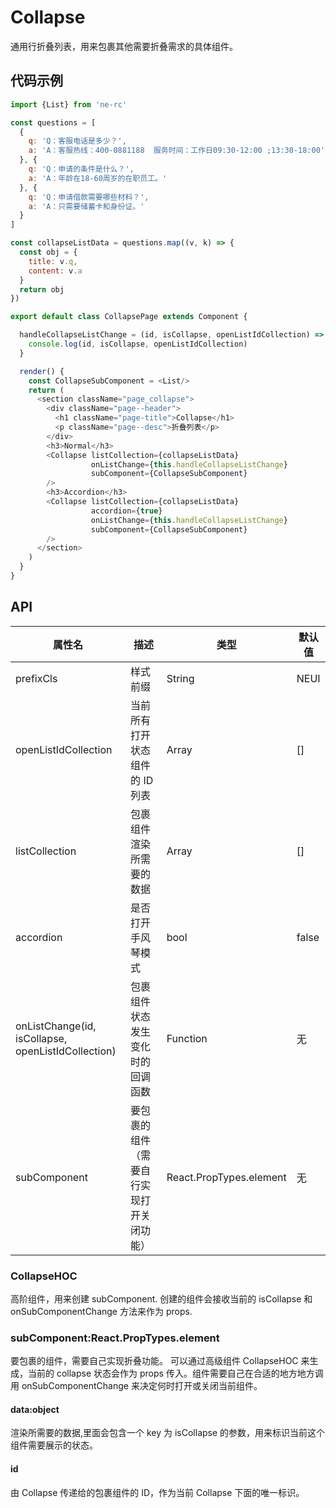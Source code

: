 # Collapse
通用行折叠列表，用来包裹其他需要折叠需求的具体组件。

## 代码示例

```js
import {List} from 'ne-rc'

const questions = [
  {
    q: 'Q：客服电话是多少？',
    a: 'A：客服热线：400-0881188  服务时间：工作日09:30-12:00 ;13:30-18:00'
  }, {
    q: 'Q：申请的条件是什么？',
    a: 'A：年龄在18-60周岁的在职员工。'
  }, {
    q: 'Q：申请借款需要哪些材料？',
    a: 'A：只需要储蓄卡和身份证。'
  }
]

const collapseListData = questions.map((v, k) => {
  const obj = {
    title: v.q,
    content: v.a
  }
  return obj
})

export default class CollapsePage extends Component {

  handleCollapseListChange = (id, isCollapse, openListIdCollection) => {
    console.log(id, isCollapse, openListIdCollection)
  }

  render() {
    const CollapseSubComponent = <List/>
    return (
      <section className="page_collapse">
        <div className="page--header">
          <h1 className="page-title">Collapse</h1>
          <p className="page--desc">折叠列表</p>
        </div>
        <h3>Normal</h3>
        <Collapse listCollection={collapseListData}
                  onListChange={this.handleCollapseListChange}
                  subComponent={CollapseSubComponent}
        />
        <h3>Accordion</h3>
        <Collapse listCollection={collapseListData}
                  accordion={true}
                  onListChange={this.handleCollapseListChange}
                  subComponent={CollapseSubComponent}
        />
      </section>
    )
  }
}

```

## API
属性名 | 描述 | 类型 | 默认值
--- | --- | --- | ---
prefixCls | 样式前缀 | String | NEUI
openListIdCollection | 当前所有打开状态组件的 ID 列表 | Array | []
listCollection | 包裹组件渲染所需要的数据 | Array | []
accordion | 是否打开手风琴模式 | bool | false
onListChange(id, isCollapse, openListIdCollection) | 包裹组件状态发生变化时的回调函数 | Function | 无
subComponent | 要包裹的组件（需要自行实现打开关闭功能）| React.PropTypes.element | 无
### CollapseHOC
高阶组件，用来创建 subComponent. 创建的组件会接收当前的 isCollapse 和 onSubComponentChange 方法来作为 props.
### subComponent:React.PropTypes.element
要包裹的组件，需要自己实现折叠功能。
可以通过高级组件 CollapseHOC 来生成，当前的 collapse 状态会作为 props 传入。组件需要自己在合适的地方地方调用 onSubComponentChange 来决定何时打开或关闭当前组件。
#### data:object
渲染所需要的数据,里面会包含一个 key 为 isCollapse 的参数，用来标识当前这个组件需要展示的状态。

#### id
由 Collapse 传递给的包裹组件的 ID，作为当前 Collapse 下面的唯一标识。
